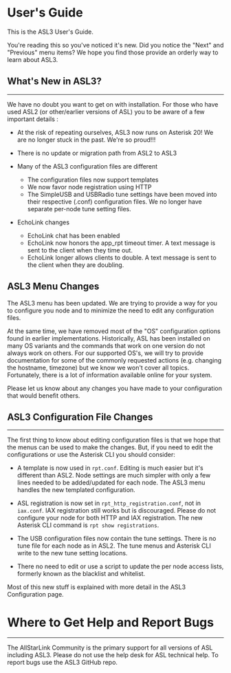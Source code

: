# User's Guide

This is the ASL3 User's Guide.

You're reading this so you've noticed it's new. Did you notice the "Next" and "Previous" menu items? We hope you find those provide an orderly way to learn about ASL3.

## What's New in ASL3?
<hr>

We have no doubt you want to get on with installation.  For those who have used ASL2 (or other/earlier versions of ASL) you to be aware of a few important details :

- At the risk of repeating ourselves, ASL3 now runs on Asterisk 20!  We are no longer stuck in the past.  We're so proud!!!

- There is no update or migration path from ASL2 to ASL3

- Many of the ASL3 configuration files are different
	- The configuration files now support templates
	- We now favor node registration using HTTP
	- The SimpleUSB and USBRadio tune settings have been moved into their respective (.conf) configuration files.  We no longer have separate per-node tune setting files.

- EchoLink changes
	- EchoLink chat has been enabled
	- EchoLink now honors the app\_rpt timeout timer.  A text message is sent to the client when they time out.
	- EchoLink longer allows clients to double.  A text message is sent to the client when they are doubling.

## ASL3 Menu Changes

The ASL3 menu has been updated.
We are trying to provide a way for you to configure you node and to minimize the need to edit any configuration files.

At the same time, we have removed most of the "OS" configuration options found in earlier implementations.
Historically, ASL has been installed on many OS variants and the commands that work on one version do not always work on others.
For our supported OS's, we will try to provide documentation for some of the commonly requested actions (e.g. changing the hostname, timezone) but we know we won't cover all topics.
Fortunately, there is a lot of information available online for your system.

Please let us know about any changes you have made to your configuration that would benefit others.

## ASL3 Configuration File Changes
<hr>

The first thing to know about editing configuration files is that we hope that the menus can be used to make the changes.  But, if you need to edit the configurations or use the Asterisk CLI you should consider:

- A template is now used in `rpt.conf`.  Editing is much easier but it's different than ASL2. Node settings are much simpler with only a few lines needed to be added/updated for each node. The ASL3 menu handles the new templated configuration.

- ASL registration is now set in `rpt_http_registration.conf`, not in `iax.conf`. IAX registration still works but is discouraged. Please do not configure your node for both HTTP and IAX registration. The new Asterisk CLI command is `rpt show registrations`.

- The USB configuration files now contain the tune settings. There is no tune file for each node as in ASL2. The tune menus and Asterisk CLI write to the new tune setting locations.

- There no need to edit or use a script to update the per node access lists, formerly known as the blacklist and whitelist.

Most of this new stuff is explained with more detail in the ASL3 Configuration page.

# Where to Get Help and Report Bugs
<hr>

The AllStarLink Community is the primary support for all versions of ASL including ASL3. Please do not use the help desk for ASL technical help. To report bugs use the ASL3 GitHub repo. 
